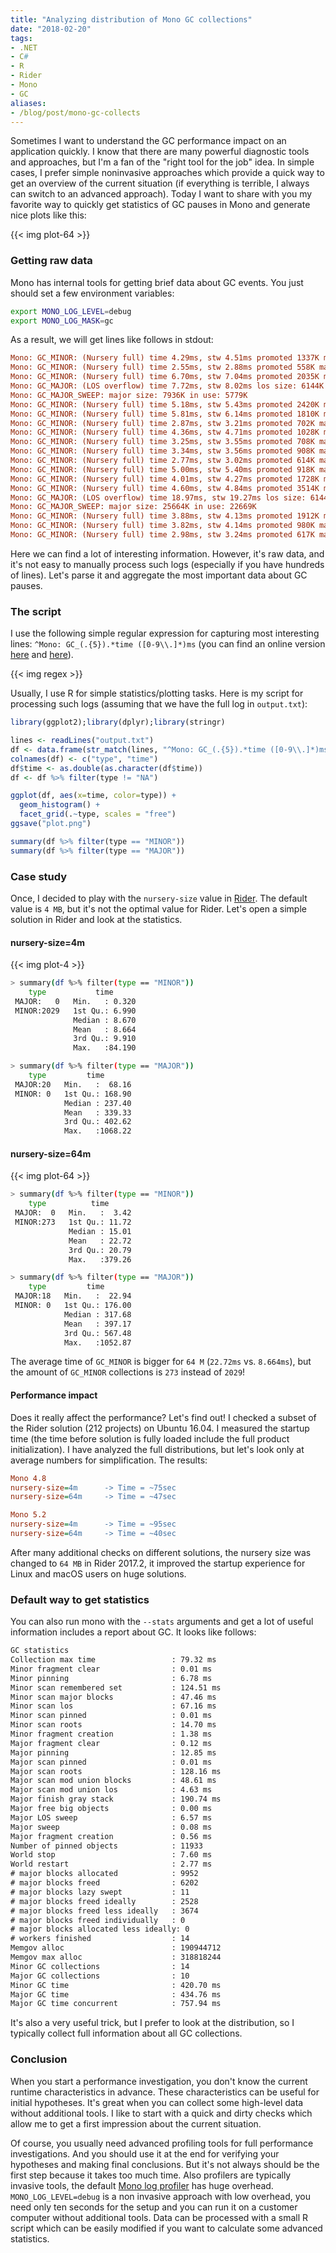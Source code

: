 ```yaml
---
title: "Analyzing distribution of Mono GC collections"
date: "2018-02-20"
tags:
- .NET
- C#
- R
- Rider
- Mono
- GC
aliases:
- /blog/post/mono-gc-collects
---
```


Sometimes I want to understand the GC performance impact on an application quickly.
I know that there are many powerful diagnostic tools and approaches,
  but I'm a fan of the "right tool for the job" idea.
In simple cases, I prefer simple noninvasive approaches which provide a quick way
  to get an overview of the current situation
  (if everything is terrible, I always can switch to an advanced approach).
Today I want to share with you my favorite way to quickly get statistics
  of GC pauses in Mono and generate nice plots like this:

{{< img plot-64 >}}

<!--more-->

### Getting raw data

Mono has internal tools for getting brief data about GC events.
You just should set a few environment variables:

```bash
export MONO_LOG_LEVEL=debug
export MONO_LOG_MASK=gc
```

As a result, we will get lines like follows in stdout:

```ini
Mono: GC_MINOR: (Nursery full) time 4.29ms, stw 4.51ms promoted 1337K major size: 5456K in use: 4785K los size: 8192K in use: 6821K
Mono: GC_MINOR: (Nursery full) time 2.55ms, stw 2.88ms promoted 558K major size: 6304K in use: 5528K los size: 8192K in use: 7039K
Mono: GC_MINOR: (Nursery full) time 6.70ms, stw 7.04ms promoted 2035K major size: 8512K in use: 7715K los size: 9216K in use: 7818K
Mono: GC_MAJOR: (LOS overflow) time 7.72ms, stw 8.02ms los size: 6144K in use: 2039K
Mono: GC_MAJOR_SWEEP: major size: 7936K in use: 5779K
Mono: GC_MINOR: (Nursery full) time 5.18ms, stw 5.43ms promoted 2420K major size: 10352K in use: 8351K los size: 6144K in use: 3150K
Mono: GC_MINOR: (Nursery full) time 5.81ms, stw 6.14ms promoted 1810K major size: 12192K in use: 10374K los size: 6144K in use: 3167K
Mono: GC_MINOR: (Nursery full) time 2.87ms, stw 3.21ms promoted 702K major size: 13056K in use: 11235K los size: 6144K in use: 3303K
Mono: GC_MINOR: (Nursery full) time 4.36ms, stw 4.71ms promoted 1028K major size: 14160K in use: 12374K los size: 6144K in use: 3320K
Mono: GC_MINOR: (Nursery full) time 3.25ms, stw 3.55ms promoted 708K major size: 14912K in use: 13157K los size: 6144K in use: 3320K
Mono: GC_MINOR: (Nursery full) time 3.34ms, stw 3.56ms promoted 908K major size: 16032K in use: 14189K los size: 6144K in use: 3447K
Mono: GC_MINOR: (Nursery full) time 2.77ms, stw 3.02ms promoted 614K major size: 16672K in use: 14894K los size: 6144K in use: 3467K
Mono: GC_MINOR: (Nursery full) time 5.00ms, stw 5.40ms promoted 918K major size: 17664K in use: 15878K los size: 6144K in use: 3549K
Mono: GC_MINOR: (Nursery full) time 4.01ms, stw 4.27ms promoted 1728K major size: 19584K in use: 17733K los size: 6144K in use: 3614K
Mono: GC_MINOR: (Nursery full) time 4.60ms, stw 4.84ms promoted 3514K major size: 23440K in use: 21511K los size: 6144K in use: 3655K
Mono: GC_MAJOR: (LOS overflow) time 18.97ms, stw 19.27ms los size: 6144K in use: 2346K
Mono: GC_MAJOR_SWEEP: major size: 25664K in use: 22669K
Mono: GC_MINOR: (Nursery full) time 3.88ms, stw 4.13ms promoted 1912K major size: 27472K in use: 24707K los size: 6144K in use: 2675K
Mono: GC_MINOR: (Nursery full) time 3.82ms, stw 4.14ms promoted 980K major size: 28448K in use: 25788K los size: 6144K in use: 3372K
Mono: GC_MINOR: (Nursery full) time 2.98ms, stw 3.24ms promoted 617K major size: 29040K in use: 26448K los size: 6144K in use: 3434K
```

Here we can find a lot of interesting information.
However, it's raw data, and it's not easy to manually process such logs
  (especially if you have hundreds of lines).
Let's parse it and aggregate the most important data about GC pauses.

### The script

I use the following simple regular expression for capturing most interesting lines: `^Mono: GC_(.{5}).*time ([0-9\\.]*)ms`
  (you can find an online version
  [here](https://regex101.com/r/wovoAs/1) and
  [here](https://regexper.com/#%5EMono%3A%20GC_(.%7B5%7D).*time%20(%5B0-9%5C%5C.%5D*)ms)).

{{< img regex >}}

Usually, I use R for simple statistics/plotting tasks.
Here is my script for processing such logs (assuming that we have the full log in `output.txt`):

```r
library(ggplot2);library(dplyr);library(stringr)

lines <- readLines("output.txt")
df <- data.frame(str_match(lines, "^Mono: GC_(.{5}).*time ([0-9\\.]*)ms"))[,2:3]
colnames(df) <- c("type", "time")
df$time <- as.double(as.character(df$time))
df <- df %>% filter(type != "NA")

ggplot(df, aes(x=time, color=type)) + 
  geom_histogram() +
  facet_grid(.~type, scales = "free")
ggsave("plot.png")

summary(df %>% filter(type == "MINOR"))
summary(df %>% filter(type == "MAJOR"))
```

### Case study

Once, I decided to play with the `nursery-size` value in [Rider](https://www.jetbrains.com/rider/).
The default value is `4 MB`, but it's not the optimal value for Rider.
Let's open a simple solution in Rider and look at the statistics.

#### nursery-size=4m

{{< img plot-4 >}}

```bash
> summary(df %>% filter(type == "MINOR"))
    type           time       
 MAJOR:   0   Min.   : 0.320  
 MINOR:2029   1st Qu.: 6.990  
              Median : 8.670  
              Mean   : 8.664  
              3rd Qu.: 9.910  
              Max.   :84.190  

> summary(df %>% filter(type == "MAJOR"))
    type         time        
 MAJOR:20   Min.   :  68.16  
 MINOR: 0   1st Qu.: 168.90  
            Median : 237.40  
            Mean   : 339.33  
            3rd Qu.: 402.62  
            Max.   :1068.22 
```

#### nursery-size=64m

{{< img plot-64 >}}

```bash
> summary(df %>% filter(type == "MINOR"))
    type          time       
 MAJOR:  0   Min.   :  3.42  
 MINOR:273   1st Qu.: 11.72  
             Median : 15.01  
             Mean   : 22.72  
             3rd Qu.: 20.79  
             Max.   :379.26  

> summary(df %>% filter(type == "MAJOR"))
    type         time        
 MAJOR:18   Min.   :  22.94  
 MINOR: 0   1st Qu.: 176.00  
            Median : 317.68  
            Mean   : 397.17  
            3rd Qu.: 567.48  
            Max.   :1052.87  
```

The average time of `GC_MINOR` is bigger for `64 M` (`22.72ms` vs. `8.664ms`),
  but the amount of `GC_MINOR` collections is `273` instead of `2029`!

#### Performance impact

Does it really affect the performance?
Let's find out!
I checked a subset of the Rider solution (212 projects) on Ubuntu 16.04.
I measured the startup time
  (the time before solution is fully loaded include the full product initialization).
I have analyzed the full distributions, but let's look only at average numbers for simplification.
The results:

```ini
Mono 4.8
nursery-size=4m      -> Time = ~75sec
nursery-size=64m     -> Time = ~47sec

Mono 5.2
nursery-size=4m      -> Time = ~95sec
nursery-size=64m     -> Time = ~40sec
```

After many additional checks on different solutions,
  the nursery size was changed to `64 MB` in Rider 2017.2,
  it improved the startup experience for Linux and macOS users on huge solutions.

### Default way to get statistics

You can also run mono with the `--stats` arguments and get a lot of useful information includes a report about GC.
It looks like follows:

```txt
GC statistics
Collection max time                 : 79.32 ms
Minor fragment clear                : 0.01 ms
Minor pinning                       : 6.78 ms
Minor scan remembered set           : 124.51 ms
Minor scan major blocks             : 47.46 ms
Minor scan los                      : 67.16 ms
Minor scan pinned                   : 0.01 ms
Minor scan roots                    : 14.70 ms
Minor fragment creation             : 1.38 ms
Major fragment clear                : 0.12 ms
Major pinning                       : 12.85 ms
Major scan pinned                   : 0.01 ms
Major scan roots                    : 128.16 ms
Major scan mod union blocks         : 48.61 ms
Major scan mod union los            : 4.63 ms
Major finish gray stack             : 190.74 ms
Major free big objects              : 0.00 ms
Major LOS sweep                     : 6.57 ms
Major sweep                         : 0.08 ms
Major fragment creation             : 0.56 ms
Number of pinned objects            : 11933
World stop                          : 7.60 ms
World restart                       : 2.77 ms
# major blocks allocated            : 9952
# major blocks freed                : 6202
# major blocks lazy swept           : 11
# major blocks freed ideally        : 2528
# major blocks freed less ideally   : 3674
# major blocks freed individually   : 0
# major blocks allocated less ideally: 0
# workers finished                  : 14
Memgov alloc                        : 190944712
Memgov max alloc                    : 318818244
Minor GC collections                : 14
Major GC collections                : 10
Minor GC time                       : 420.70 ms
Major GC time                       : 434.76 ms
Major GC time concurrent            : 757.94 ms
```

It's also a very useful trick, but I prefer to look at the distribution,
  so I typically collect full information about all GC collections.

### Conclusion

When you start a performance investigation,
  you don't know the current runtime characteristics in advance.
These characteristics can be useful for initial hypotheses.
It's great when you can collect some high-level data without additional tools.
I like to start with a quick and dirty checks which allow me
  to get a first impression about the current situation.

Of course, you usually need advanced profiling tools for full performance investigations.
And you should use it at the end for verifying your hypotheses and making final conclusions.
But it's not always should be the first step because it takes too much time.
Also profilers are typically invasive tools,
  the default [Mono log profiler](http://www.mono-project.com/docs/debug+profile/profile/profiler/) has huge overhead.
`MONO_LOG_LEVEL=debug` is a non invasive approach with low overhead,
  you need only ten seconds for the setup and
  you can run it on a customer computer without additional tools.
Data can be processed with a small R script which can be easily modified
  if you want to calculate some advanced statistics.